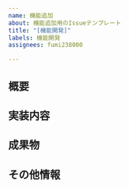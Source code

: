 ```yaml
---
name: 機能追加
about: 機能追加用のIssueテンプレート
title: "[機能開発]"
labels: 機能開発
assignees: fumi238000

---
```


## 概要
<!-- 実現する機能概要を入力    (ここは表示されません)-->

## 実装内容
<!-- 必要な実装内容を記載する    (ここは表示されません)-->

## 成果物
<!-- 成果物(アウトプット）を記載する    (ここは表示されません)-->

## その他情報
<!-- 参考情報などの付加情報を記載する    (ここは表示されません)-->
